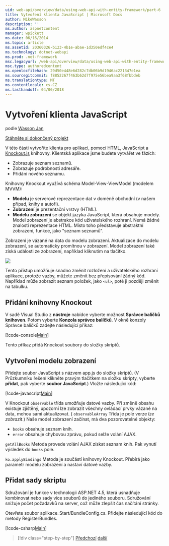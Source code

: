 ```yaml
---
uid: web-api/overview/data/using-web-api-with-entity-framework/part-6
title: Vytvoření klienta JavaScript | Microsoft Docs
author: MikeWasson
description: ''
ms.author: aspnetcontent
manager: wpickett
ms.date: 06/16/2014
ms.topic: article
ms.assetid: 20360326-b123-4b1e-abae-1d350edf4ce4
ms.technology: dotnet-webapi
ms.prod: .net-framework
msc.legacyurl: /web-api/overview/data/using-web-api-with-entity-framework/part-6
msc.type: authoredcontent
ms.openlocfilehash: 29d50e448e6d282c7db06b9d1946ac221347e1ea
ms.sourcegitcommit: f8852267f463b62d7f975e56bea9aa3f68fbbdeb
ms.translationtype: MT
ms.contentlocale: cs-CZ
ms.lasthandoff: 04/06/2018
---
```

<a name="create-the-javascript-client"></a>Vytvoření klienta JavaScript
====================
podle [Wasson Jan](https://github.com/MikeWasson)

[Stáhněte si dokončený projekt](https://github.com/MikeWasson/BookService)

V této části vytvoříte klienta pro aplikaci, pomocí HTML, JavaScript a [Knockout.js](http://knockoutjs.com/) knihovny. Klientská aplikace jsme budete vytvářet ve fázích:

- Zobrazuje seznam seznamů.
- Zobrazuje podrobnosti adresáře.
- Přidání nového seznamu.

Knihovny Knockout využívá schéma Model-View-ViewModel (modelem MVVM):

- **Modelu** je serverové reprezentace dat v doméně obchodní (v našem případ, knihy a autoři).
- **Zobrazení** je prezentační vrstvy (HTML).
- **Modelu zobrazení** se objekt jazyka JavaScript, která obsahuje modely. Model zobrazení je abstrakce kód uživatelského rozhraní. Nemá žádné znalosti reprezentace HTML. Místo toho představuje abstraktní zobrazení, funkce, jako &quot;seznam seznamů&quot;.

Zobrazení je vázané na data do modelu zobrazení. Aktualizace do modelu zobrazení, se automaticky promítnou v zobrazení. Model zobrazení také získá události ze zobrazení, například kliknutím na tlačítko.

![](part-6/_static/image1.png)

Tento přístup umožňuje snadno změnit rozložení a uživatelského rozhraní aplikace, protože vazby, můžete změnit bez přepisování žádný kód. Například může zobrazit seznam položek, jako `<ul>`, poté ji později změnit na tabulku.

## <a name="add-the-knockout-library"></a>Přidání knihovny Knockout

V sadě Visual Studio z **nástroje** nabídce vyberte možnost **Správce balíčků knihoven**. Potom vyberte **Konzola správce balíčků**. V okně konzoly Správce balíčků zadejte následující příkaz:

[!code-console[Main](part-6/samples/sample1.cmd)]

Tento příkaz přidá Knockout soubory do složky skriptů.

## <a name="create-the-view-model"></a>Vytvoření modelu zobrazení

Přidejte soubor JavaScript s názvem app.js do složky skriptů. (V Průzkumníku řešení klikněte pravým tlačítkem na složku skripty, vyberte **přidat**, pak vyberte **soubor JavaScript**.) Vložte následující kód:

[!code-javascript[Main](part-6/samples/sample2.js)]

V Knockout `observable` třída umožňuje datové vazby. Při změně obsahu existuje zjištěný, upozorní lze zobrazit všechny ovládací prvky vázané na data, mohou sami aktualizovat. ( `observableArray` Třída je pole verze *lze zobrazit*.) Naše model zobrazení začínat, má dva pozorovatelné objekty:

- `books` obsahuje seznam knih.
- `error` obsahuje chybovou zprávu, pokud selže volání AJAX.

`getAllBooks` Metoda provede volání AJAX získat seznam knih. Pak vynutí výsledek do `books` pole.

`ko.applyBindings` Metoda je součástí knihovny Knockout. Přebírá jako parametr modelu zobrazení a nastaví datové vazby.

## <a name="add-a-script-bundle"></a>Přidat sady skriptu

Sdružování je funkce v technologii ASP.NET 4.5, která usnadňuje kombinovat nebo sady více souborů do jediného souboru. Sdružování snižuje počet požadavků na server, což může zlepšit čas načítání stránky.

Otevřete soubor aplikace\_Start/BundleConfig.cs. Přidejte následující kód do metody RegisterBundles.

[!code-csharp[Main](part-6/samples/sample3.cs)]

> [!div class="step-by-step"]
> [Předchozí](part-5.md)
> [další](part-7.md)
